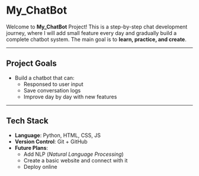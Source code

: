 # My_ChatBot

Welcome to **My_ChatBot** Project!
This is a step-by-step chat development journey, where I will add small feature every day and gradually build a complete chatbot system.
The main goal is to **learn, practice, and create**.

---

## Project Goals
- Build a chatbot that can:
    - Responsed to user input
    - Save conversation logs
    - Improve day by day with new features

---

## Tech Stack
- **Language**: Python, HTML, CSS, JS
- **Version Control**: Git + GitHub
- **Future Plans**:
    - Add NLP (*Natural Language Processing*)
    - Create a basic website and connect with it
    - Deploy online 